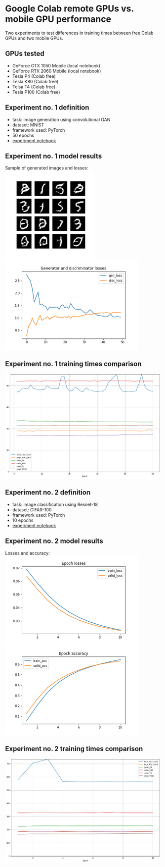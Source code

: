 # Google Colab remote GPUs vs. mobile GPU performance

Two experiments to test differences in training times between free Colab GPUs and two mobile GPUs.

## GPUs tested  
- GeForce GTX 1050 Mobile (local notebook)
- GeForce RTX 2060 Mobile (local notebook)
- Tesla P4 (Colab free)
- Tesla K80 (Colab free)
- Telsa T4 (Colab free)
- Tesla P100 (Colab free)

## Experiment no. 1 definition 
- task: image generation using convolutional GAN
- dataset: MNIST
- framework used: PyTorch
- 50 epochs
- [experiment notebook](https://github.com/PiotrChaberski/GPU_tests/blob/master/GAN_GPU_tests/gan_mnist_gpu_perf_test.ipynb)

## Experiment no. 1 model results
Sample of generated images and losses:  
![](https://github.com/PiotrChaberski/GPU_tests/blob/master/GAN_GPU_tests/remote_results/Tesla_P100-PCIE-16GB_20200317175444/image_at_epoch_50.png) ![](https://github.com/PiotrChaberski/GPU_tests/blob/master/GAN_GPU_tests/remote_results/Tesla_P100-PCIE-16GB_20200317175444/epoch_losses.png)

## Experiment no. 1 training times comparison
![](https://github.com/PiotrChaberski/GPU_tests/blob/master/summary_results/gan_times_summary_v2.png)

## Experiment no. 2 definition 
- task: image classification using Resnet-18
- dataset: CIFAR-100
- framework used: PyTorch
- 10 epochs
- [experiment notebook](https://github.com/PiotrChaberski/GPU_tests/blob/master/Resnet_GPU_tests/resnet_cifar100_gpu_perf_test.ipynb)

## Experiment no. 2 model results
Losses and accuracy:  
![](https://github.com/PiotrChaberski/GPU_tests/blob/master/Resnet_GPU_tests/remote_results/Tesla_P100-PCIE-16GB_20200318213725/epoch_losses.png) ![](https://github.com/PiotrChaberski/GPU_tests/blob/master/Resnet_GPU_tests/remote_results/Tesla_P100-PCIE-16GB_20200318213725/epoch_accuracy.png)

## Experiment no. 2 training times comparison
![](https://github.com/PiotrChaberski/GPU_tests/blob/master/summary_results/resnet_times_summary_v2.png)
